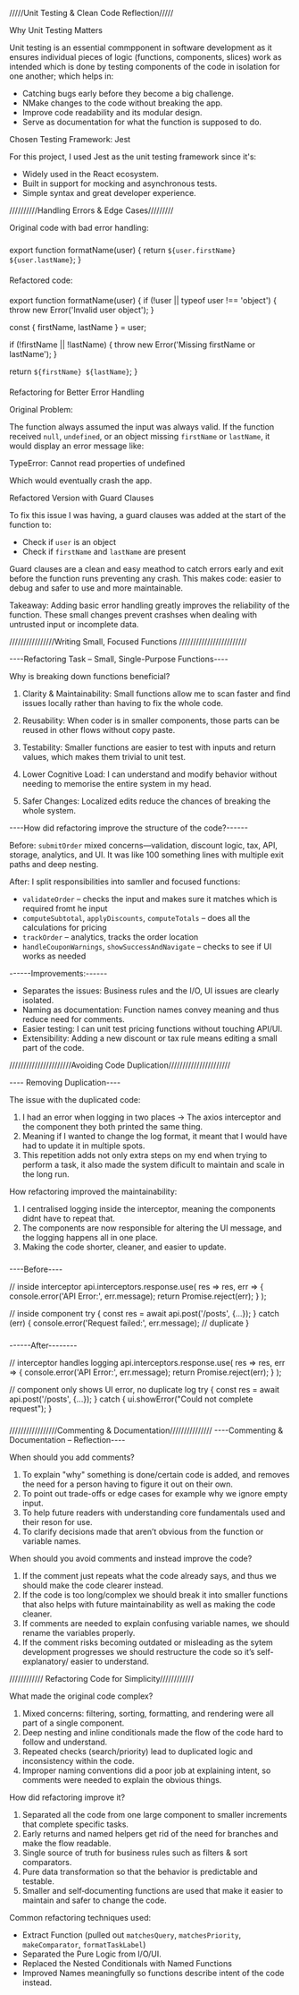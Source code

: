 /////Unit Testing & Clean Code Reflection/////

Why Unit Testing Matters

Unit testing is an essential commpponent in software development as it ensures individual pieces of logic (functions, components, slices) work as intended which is done by testing components of the code in isolation for one another; which helps in:

- Catching bugs early before they become a big challenge.
- NMake changes to the code without breaking the app.
- Improve code readability and its modular design.
- Serve as documentation for what the function is supposed to do.

Chosen Testing Framework: Jest

For this project, I used Jest as the unit testing framework since it's:

- Widely used in the React ecosystem.
- Built in support for mocking and asynchronous tests.
- Simple syntax and great developer experience.

//////////Handling Errors & Edge Cases/////////

Original code with bad error handling:

###

export function formatName(user) {
  return `${user.firstName} ${user.lastName}`;
}

####

Refactored code:

####

export function formatName(user) {
  if (!user || typeof user !== 'object') {
    throw new Error('Invalid user object');
  }

  const { firstName, lastName } = user;

  if (!firstName || !lastName) {
    throw new Error('Missing firstName or lastName');
  }

  return `${firstName} ${lastName}`;
}

####

Refactoring for Better Error Handling

Original Problem:

The function always assumed the input was always valid. If the function received `null`, `undefined`, or an object missing `firstName` or `lastName`, it would display an error message like:

TypeError: Cannot read properties of undefined

Which would eventually crash the app.

Refactored Version with Guard Clauses

To fix this issue I was having, a guard clauses was added at the start of the function to:

- Check if `user` is an object
- Check if `firstName` and `lastName` are present

Guard clauses are a clean and easy meathod to catch errors early and exit before the function runs preventing any crash. This makes code: easier to debug and safer to use and more maintainable.

Takeaway:
Adding basic error handling greatly improves the reliability of the function. These small changes prevent crashses when dealing with untrusted input or incomplete data.




////////////////Writing Small, Focused Functions //////////////////////// 

----Refactoring Task – Small, Single-Purpose Functions----

Why is breaking down functions beneficial?
1. Clarity & Maintainability: Small functions allow me to scan faster and find issues locally rather than having to fix the whole code.

2. Reusability: When coder is in smaller components, those parts can be reused in other flows without copy paste.

3. Testability: Smaller functions are easier to test with inputs and return values, which makes them trivial to unit test.

4. Lower Cognitive Load: I can understand and modify behavior without needing to memorise the entire system in my head.

5. Safer Changes: Localized edits reduce the chances of breaking the whole system.

----How did refactoring improve the structure of the code?------

Before: `submitOrder` mixed concerns—validation, discount logic, tax, API, storage, analytics, and UI. It was like 100 something lines with multiple exit paths and deep nesting.

After: I split responsibilities into samller and focused functions:
- `validateOrder` – checks the input and makes sure it matches which is required fromt he input
- `computeSubtotal`, `applyDiscounts`, `computeTotals` – does all the calculations for pricing 
- `trackOrder` – analytics, tracks the order location
- `handleCouponWarnings`, `showSuccessAndNavigate` – checks to see if UI works as needed

------Improvements:------
- Separates the issues: Business rules and the  I/O, UI issues are clearly isolated.
- Naming as documentation: Function names convey meaning and thus reduce need for comments.
- Easier testing: I can unit test pricing functions without touching API/UI.
- Extensibility: Adding a new discount or tax rule means editing a small part of the code.




//////////////////////Avoiding Code Duplication//////////////////////

---- Removing Duplication----

The issue with the duplicated code:
1. I had an error when logging in two places -> The axios interceptor and the component they both printed the same thing.
2. Meaning if I wanted to change the log format, it meant that I would have had to update it in multiple spots.
3. This repetition adds not only extra steps on my end when trying to perform a task, it also made the system dificult to maintain and scale in the long run. 

How refactoring improved the maintainability:
1. I centralised logging inside the interceptor, meaning the components didnt have to repeat that.
2. The components are now responsible for altering the UI message, and the logging happens all in one place.
3. Making the code shorter, cleaner, and easier to update.


###
----Before----

// inside interceptor
api.interceptors.response.use(
  res => res,
  err => {
    console.error('API Error:', err.message);
    return Promise.reject(err);
  }
);

// inside component
try {
  const res = await api.post('/posts', {...});
} catch (err) {
  console.error('Request failed:', err.message); // duplicate
}
###

###
------After--------

// interceptor handles logging
api.interceptors.response.use(
  res => res,
  err => {
    console.error('API Error:', err.message);
    return Promise.reject(err);
  }
);

// component only shows UI error, no duplicate log
try {
  const res = await api.post('/posts', {...});
} catch {
  ui.showError("Could not complete request");
}
###





/////////////////Commenting & Documentation///////////////
----Commenting & Documentation – Reflection----

When should you add comments?
1. To explain "why" something is done/certain code is added, and removes the need for a person having to figure it out on their own.
2. To point out trade-offs or edge cases for example why we ignore empty input.
3. To help future readers with understanding core fundamentals used and their reson for use. 
4. To clarify decisions made that aren’t obvious from the function or variable names.

When should you avoid comments and instead improve the code?
1. If the comment just repeats what the code already says, and thus we should make the code clearer instead.
2. If the code is too long/complex we should break it into smaller functions that also helps with future maintainability as well as making the code cleaner.
3. If comments are needed to explain confusing variable names, we should rename the variables properly.
4. If the comment risks becoming outdated or misleading as the sytem development progresses we should restructure the code so it’s self-explanatory/ easier to understand.



//////////// Refactoring Code for Simplicity////////////


What made the original code complex?
1. Mixed concerns: filtering, sorting, formatting, and rendering were all part of a single component.
2. Deep nesting and inline conditionals made the flow of the code hard to follow and understand.
3. Repeated checks (search/priority) lead to duplicated logic and inconsistency within the code.
5. Improper naming conventions did a poor job at explaining intent, so comments were needed to explain the obvious things.

How did refactoring improve it?
1. Separated all the code from one large component to smaller increments that complete specific tasks.
2. Early returns and named helpers get rid of the need for branches and make the flow readable.
3. Single source of truth for business rules such as filters & sort comparators.
4. Pure data transformation so that the behavior is predictable and testable.
5. Smaller and self‑documenting functions are used that make it easier to maintain and safer to change the code.

Common refactoring techniques used:
- Extract Function (pulled out `matchesQuery`, `matchesPriority`, `makeComparator`, `formatTaskLabel`)
- Separated the Pure Logic from I/O/UI.
- Replaced the Nested Conditionals with Named Functions
- Improved Names meaningfully so functions describe intent of the code instead.

